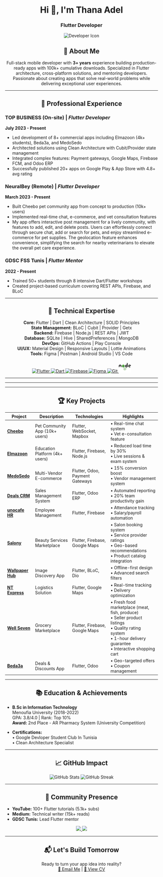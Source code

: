 <h1 align="center">Hi 👋, I'm Thana Adel</h1>
<h3 align="center"> Flutter Developer</h3>

<p align="center">
  <img src="https://cdn-icons-png.flaticon.com/512/3242/3242257.png" width="150" alt="Developer Icon">
</p>

<h2 align="center">🚀 About Me</h2>
<p align="center">
  Full-stack mobile developer with <strong>3+ years</strong> experience building production-ready apps with 100k+ cumulative downloads. Specialized in Flutter architecture, cross-platform solutions, and mentoring developers. Passionate about creating apps that solve real-world problems while delivering exceptional user experiences.
</p>

---

<h2 align="center">💼 Professional Experience</h2>

### **TOP BUSINESS** (On-site) | _Flutter Developer_  
**July 2023 - Present**  
- Led development of 8+ commercial apps including Elmazoon (4k+ students), Beda3a, and MedoSedo
- Architected solutions using Clean Architecture with Cubit/Provider state management
- Integrated complex features: Payment gateways, Google Maps, Firebase FCM, and Odoo ERP
- Successfully published 20+ apps on Google Play & App Store with 4.8+ avg rating

### **NeuralBey** (Remote) | _Flutter Developer_  
**March 2023 - Present**  
- Built Cheebo pet community app from concept to production (10k+ users)
- Implemented real-time chat, e-commerce, and vet consultation features
- My app offers interactive post management for a lively community, with features to add, edit, and delete posts. Users can effortlessly connect through secure chat, add or search for pets, and enjoy streamlined e-commerce for pet supplies. The geolocation feature enhances convenience, simplifying the search for nearby veterinarians to elevate the overall pet care experience.
### **GDSC FSS Tunis** | _Flutter Mentor_  
**2022 - Present**  
- Trained 50+ students through 8 intensive Dart/Flutter workshops
- Created project-based curriculum covering REST APIs, Firebase, and BLoC
---

<h2 align="center">🎯 Technical Expertise</h2>

<p align="center">
  <strong>Core:</strong> Flutter | Dart | Clean Architecture | SOLID Principles<br>
  <strong>State Management:</strong> BLoC | Cubit | Provider | Getx<br>
  <strong>Backend:</strong> Firebase | Node.js | REST APIs | JWT<br>
  <strong>Database:</strong> SQLite | Hive | SharedPreferences | MongoDB<br>
  <strong>DevOps:</strong> GitHub Actions | Play Console<br>
  <strong>UI/UX:</strong> Material Design | Responsive Layouts | Lottie Animations<br>
  <strong>Tools:</strong> Figma | Postman | Android Studio | VS Code
</p>


<p align="center">
  <a href="https://flutter.dev" target="_blank">
    <img src="https://www.vectorlogo.zone/logos/flutterio/flutterio-icon.svg" alt="Flutter" width="40" height="40">
  </a>
  <a href="https://dart.dev" target="_blank">
    <img src="https://www.vectorlogo.zone/logos/dartlang/dartlang-icon.svg" alt="Dart" width="40" height="40">
  </a>
  <a href="https://firebase.google.com/" target="_blank">
    <img src="https://www.vectorlogo.zone/logos/firebase/firebase-icon.svg" alt="Firebase" width="40" height="40">
  </a>
  <a href="https://www.figma.com/" target="_blank">
    <img src="https://www.vectorlogo.zone/logos/figma/figma-icon.svg" alt="Figma" width="40" height="40">
  </a>
  <a href="https://git-scm.com/" target="_blank">
    <img src="https://www.vectorlogo.zone/logos/git-scm/git-scm-icon.svg" alt="Git" width="40" height="40">
  </a>
  <a href="https://nodejs.org" target="_blank">
    <img src="https://raw.githubusercontent.com/devicons/devicon/master/icons/nodejs/nodejs-original-wordmark.svg" alt="Node.js" width="40" height="40">
  </a>
</p>

---

---

---

<h2 align="center">🏆 Key Projects</h2>

| Project | Description | Technologies | Highlights |
|---------|-------------|--------------|------------|
| **[Cheebo](https://play.google.com/store/apps/details?id=com.neuralbey.cheebo)** | Pet Community App (10k+ users) | Flutter, WebSocket, Mapbox | • Real-time chat system<br>• Vet e-consultation feature |
| **[Elmazoon](https://play.google.com/store/apps/details?id=com.elmazoon.app)** | Education Platform (4k+ users) | Flutter, Firebase, Node.js | • Reduced load time by 30%<br>• Live sessions & exam system |
| **[MedoSedo](https://play.google.com/store/apps/details?id=com.topbusiness.medosedo_ecom)** | Multi-Vendor E-commerce | Flutter, Odoo, Payment Gateways | • 15% conversion boost<br>• Vendor management system |
| **[Deals CRM](https://play.google.com/store/apps/details?id=net.topbusiness.deals)** | Sales Management System | Flutter, Odoo ERP | • Automated reporting<br>• 20% team productivity gain |
| **[unocafe HR](https://play.google.com/store/apps/details?id=com.topbusiness.unocafe)** | Employee Management | Flutter, Firebase | • Attendance tracking<br>• Salary/payroll automation |
| **[Salony](https://play.google.com/store/apps/details?id=com.topbusiness.salony)** | Beauty Services Marketplace | Flutter, Firebase, Google Maps | • Salon booking system<br>• Service provider ratings<br>• Geo-based recommendations<br>• Product catalog integration |
| **[Wallpaper Hub](https://github.com/Ahmedelsapagh10/wallpaper-hub)** | Image Discovery App | Flutter, BLoC, Dio | • Offline-first design<br>• Advanced search filters |
| **[NT Express](https://read.cv/elsapagh)** | Logistics Solution | Flutter, Google Maps | • Real-time tracking<br>• Delivery optimization |
| **[Well Seven](https://play.google.com/store/apps/details?id=com.topbusiness.well_seven_new)** | Grocery Marketplace | Flutter, Firebase, Google Maps | • Fresh food marketplace (meat, fish, produce)<br>• Seller product listings<br>• Quality rating system<br>• 1-hour delivery guarantee<br>• Interactive shopping cart
| **[Beda3a](https://play.google.com/store/apps/details?id=com.topbusiness.bed3aecom)** | Deals & Discounts App | Flutter, Odoo | • Geo-targeted offers<br>• Coupon management |

---


<h2 align="center">📚 Education & Achievements</h2>

- **B.Sc in Information Technology**  
  Menoufia University (2018-2022)  
  GPA: 3.8/4.0 | Rank: Top 10%  
  **Award:** 2nd Place - AR Pharmacy System (University Competition)

- **Certifications:**  
  • Google Devloper Student Club In Tunisia  
  • Clean Architecture Specialist

---

<h2 align="center">📈 GitHub Impact</h2>

<p align="center">
  <img src="https://github-readme-stats.vercel.app/api?username=ahmedelsapagh10&show_icons=true&theme=nightowl&count_private=true" alt="GitHub Stats">
  <img src="https://github-readme-streak-stats.herokuapp.com/?user=ahmedelsapagh10&theme=nightowl" alt="GitHub Streak">
</p>

---

<h2 align="center">🌟 Community Presence</h2>

- **YouTube:** 100+ Flutter tutorials (5.1k+ subs)
- **Medium:** Technical writer (15k+ reads)
- **GDSC Tunis:** Lead Flutter mentor

<div align="center">
  <a href="https://www.youtube.com/@ahmed_elsapagh" target="_blank">
    <img src="https://img.shields.io/badge/YouTube-FF0000?style=for-the-badge&logo=youtube&logoColor=white">
  </a>
  <a href="https://linkedin.com/in/ahmed-elsapagh-aa8010220/" target="_blank">
    <img src="https://img.shields.io/badge/LinkedIn-0077B5?style=for-the-badge&logo=linkedin&logoColor=white">
  </a>
</div>

---

<h2 align="center">📬 Let's Build Tomorrow</h2>
<p align="center">
  Ready to turn your app idea into reality?<br>
  <a href="mailto:ahmedelsapagh179@gmail.com">📧 Email Me</a> | 
  <a href="https://read.cv/elsapagh">📄 View CV</a>
</p>
